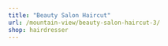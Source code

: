 ```yaml
---
title: "Beauty Salon Haircut"
url: /mountain-view/beauty-salon-haircut-3/
shop: hairdresser
---
```

